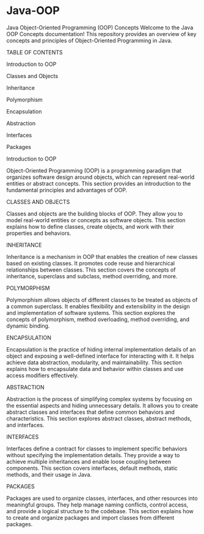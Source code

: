 # Java-OOP
Java Object-Oriented Programming (OOP) Concepts
Welcome to the Java OOP Concepts documentation! This repository provides an overview of key concepts and principles of Object-Oriented Programming in Java.

TABLE OF CONTENTS

Introduction to OOP

Classes and Objects

Inheritance

Polymorphism

Encapsulation

Abstraction

Interfaces

Packages

Introduction to OOP

Object-Oriented Programming (OOP) is a programming paradigm that organizes software design around objects, which can represent real-world entities or abstract concepts. This section provides an introduction to the fundamental principles and advantages of OOP.

CLASSES AND OBJECTS

Classes and objects are the building blocks of OOP. They allow you to model real-world entities or concepts as software objects. This section explains how to define classes, create objects, and work with their properties and behaviors.

INHERITANCE

Inheritance is a mechanism in OOP that enables the creation of new classes based on existing classes. It promotes code reuse and hierarchical relationships between classes. This section covers the concepts of inheritance, superclass and subclass, method overriding, and more.

POLYMORPHISM

Polymorphism allows objects of different classes to be treated as objects of a common superclass. It enables flexibility and extensibility in the design and implementation of software systems. This section explores the concepts of polymorphism, method overloading, method overriding, and dynamic binding.

ENCAPSULATION

Encapsulation is the practice of hiding internal implementation details of an object and exposing a well-defined interface for interacting with it. It helps achieve data abstraction, modularity, and maintainability. This section explains how to encapsulate data and behavior within classes and use access modifiers effectively.

ABSTRACTION

Abstraction is the process of simplifying complex systems by focusing on the essential aspects and hiding unnecessary details. It allows you to create abstract classes and interfaces that define common behaviors and characteristics. This section explores abstract classes, abstract methods, and interfaces.

INTERFACES

Interfaces define a contract for classes to implement specific behaviors without specifying the implementation details. They provide a way to achieve multiple inheritances and enable loose coupling between components. This section covers interfaces, default methods, static methods, and their usage in Java.

PACKAGES

Packages are used to organize classes, interfaces, and other resources into meaningful groups. They help manage naming conflicts, control access, and provide a logical structure to the codebase. This section explains how to create and organize packages and import classes from different packages.
